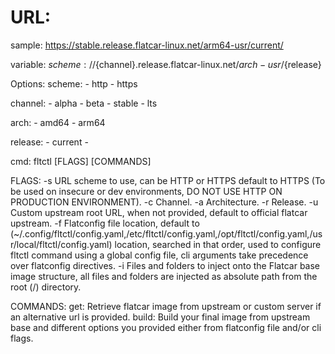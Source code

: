 # URL:

sample: https://stable.release.flatcar-linux.net/arm64-usr/current/

variable: ${scheme}://${channel}.release.flatcar-linux.net/${arch}-usr/${release}

Options:
  scheme:
    - http
    - https

  channel:
    - alpha
    - beta
    - stable
    - lts

  arch:
    - amd64
    - arm64

  release:
    - current
    - <VERSION>

cmd: fltctl [FLAGS] [COMMANDS]

FLAGS:
  -s      URL scheme to use, can be HTTP or HTTPS default to HTTPS (To be used on insecure or dev environments, DO NOT USE HTTP ON PRODUCTION ENVIRONMENT).
  -c      Channel.
  -a      Architecture.
  -r      Release.
  -u      Custom upstream root URL, when not provided, default to official flatcar upstream.
  -f      Flatconfig file location, default to (~/.config/fltctl/config.yaml,/etc/fltctl/config.yaml,/opt/fltctl/config.yaml,/usr/local/fltctl/config.yaml) location, searched in that order, used to configure fltctl command using a global config file, cli arguments take precedence over flatconfig directives.
  -i      Files and folders to inject onto the Flatcar base image structure, all files and folders are injected as absolute path from the root (/) directory.

COMMANDS:
  get:    Retrieve flatcar image from upstream or custom server if an alternative url is provided.
  build:  Build your final image from upstream base and different options you provided either from flatconfig file and/or cli flags.
